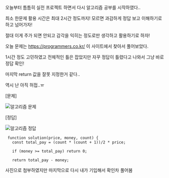 오늘부터 틈틈히 실전 프로젝트 하면서 다시 알고리즘 공부를 시작하였다..

최소 한문제 활용 시간은 최대 2시간 정도까지! 모르면 과감하게 정답 보고 이해하기로 하고 넘어가자!

절대 이게 주가 되면 안되고 감각을 익히는 정도로만 생각하고 활용하기로 하자!

오늘 문제는 https://programmers.co.kr/ 이 사이트에서 찾아서 풀어보았다.

1시간 정도 고민하였고 전체적인 틀은 잡았지만 자꾸 정답이 틀렸다고 나와서 그냥 바로 정답 확인!

마지막 return 값을 잘못 지정한거 같다..

역시 난 아직 허접..ㅠ

[문제]

![알고리즘 문제](https://user-images.githubusercontent.com/85468215/128536882-1c60f333-19be-44d8-b8e4-31fd7b5f2f8b.PNG)

[정답]

![알고리즘 정답](https://user-images.githubusercontent.com/85468215/128536903-c0e47560-a67b-4ab5-93e3-d931fe9aac77.PNG)

     function solution(price, money, count) {
       const total_pay = (count * (count + 1))/2 * price;
  
       if (money >= total_pay) return 0;
  
       return total_pay - money;
       
사진으로 첨부하였지만 마지막으로 다시 내가 기입해서 확인차 풀어봄
